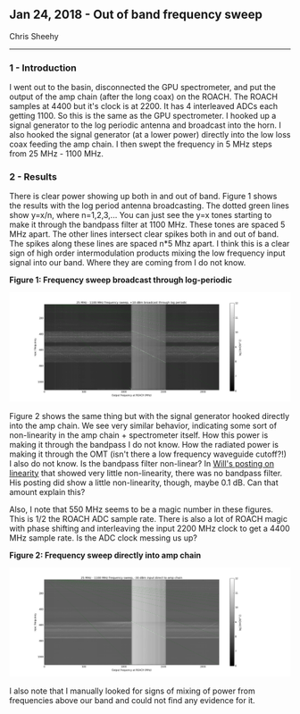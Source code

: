 ## Jan 24, 2018 - Out of band frequency sweep

Chris Sheehy
<hr>

### 1 - Introduction

I went out to the basin, disconnected the GPU spectrometer, and put the output
of the amp chain (after the long coax) on the ROACH. The ROACH samples at 4400
but it's clock is at 2200. It has 4 interleaved ADCs each getting 1100. So this
is the same as the GPU spectrometer. I hooked up a signal generator to the log
periodic antenna and broadcast into the horn. I also hooked the signal generator
(at a lower power) directly into the low loss coax feeding the amp chain. I then
swept the frequency in 5 MHz steps from 25 MHz - 1100 MHz. 

### 2 - Results

There is clear power showing up both in and out of band. Figure 1 shows the results with the log period
antenna broadcasting. The dotted green lines show y=x/n, where n=1,2,3,...
You can just see the y=x tones starting to make it through the bandpass filter at
1100 MHz. These tones are spaced 5 MHz apart. The other lines intersect clear
spikes both in and out of band. The spikes along these lines are spaced n*5 Mhz
apart. I think this is a clear sign of high order intermodulation products
mixing the low frequency input signal into our band. Where they are coming from
I do not know.

**Figure 1: Frequency sweep broadcast through log-periodic**

![](freq_sweep_logperiodic.png)

Figure 2 shows the same thing but with the signal generator hooked directly into
the amp chain. We see very similar behavior, indicating some sort of
non-linearity in the amp chain + spectrometer itself. How this power is making
it through the bandpass I do not know. How the radiated power is making it
through the OMT (isn't there a low frequency waveguide cutoff?!) I also do not
know. Is the bandpass filter non-linear? In 
[Will's posting on linearity](../20180119_PowerSweeps/index.md) that showed very
little non-linearity, there was no bandpass filter. His posting did show a
little non-linearity, though, maybe 0.1 dB. Can that amount explain this?

Also, I note that 550 MHz seems to be a magic number in these figures. This is 1/2 the ROACH ADC sample rate. There is
also a lot of ROACH magic with phase shifting and interleaving the input 2200 MHz clock to get a 4400 MHz sample rate. Is the
ADC clock messing us up?


**Figure 2: Frequency sweep directly into amp chain**

![](freq_sweep_direct.png)

I also note that I manually looked for signs of mixing of power from frequencies
above our band and could not find any evidence for it.
